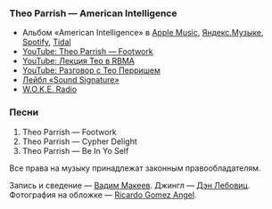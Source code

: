 ### Theo Parrish — American Intelligence

- Альбом «American Intelligence» в
	[Apple Music](https://music.apple.com/album/956159699),
	[Яндекс.Музыке](https://music.yandex.ru/album/5196625),
	[Spotify](https://open.spotify.com/album/0DoWNwSzBk0R0QzgaQIxcE),
	[Tidal](https://tidal.com/browse/album/86520153)
- [YouTube: Theo Parrish — Footwork](https://youtu.be/70CeiEJi1OI)
- [YouTube: Лекция Тео в RBMA](https://youtu.be/UBBMH4Xhi1w)
- [YouTube: Разговор с Тео Перришем](https://youtu.be/yMpWm9kjMh8)
- [Лейбл «Sound Signature»](https://soundsignature.net/)
- [W.O.K.E. Radio](http://wokeradio.net/)

### Песни

1. Theo Parrish — Footwork
2. Theo Parrish — Cypher Delight
3. Theo Parrish — Be In Yo Self

Все права на музыку принадлежат законным правообладателям.

Запись и сведение — [Вадим Макеев](https://twitter.com/pepelsbey).
Джингл — [Дэн Лебовиц](https://www.youtube.com/channel/UC38A5qHrlc_Zgua7vL4b96w).
Фотография на обложке — [Ricardo Gomez Angel](https://unsplash.com/photos/j5gCOKZdm6I).
